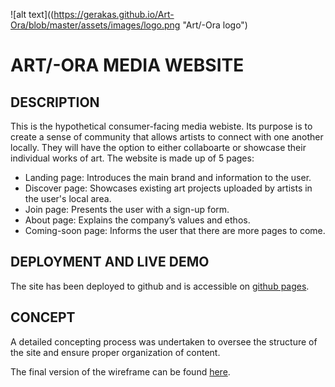 ![alt text]((https://gerakas.github.io/Art-Ora/blob/master/assets/images/logo.png "Art/-Ora logo")

# ART/-ORA MEDIA WEBSITE

## DESCRIPTION

This is the hypothetical consumer-facing media webiste. Its purpose is to create a sense of community that allows artists to connect with one another locally. They will have the option to either collaboarte or showcase their individual works of art. 
The website is made up of 5 pages:

-   Landing page: Introduces the main brand and information to the user.
-   Discover page: Showcases existing art projects uploaded by artists in the user's local area.
-   Join page:  Presents the user with a sign-up form.
-   About page: Explains the company’s values and ethos.
-   Coming-soon page: Informs the user that there are more pages to come.

## DEPLOYMENT AND LIVE DEMO

The site has been deployed to github and is accessible on [github pages](https://gerakas.github.io/Art-Ora/).

## CONCEPT

A detailed concepting process was undertaken to oversee the structure of the site and ensure proper organization of content.

The final version of the wireframe can be found [here](https://gerakas.github.io/Art-Ora/blob/master/wireframes/Page-concepts.pdf).
